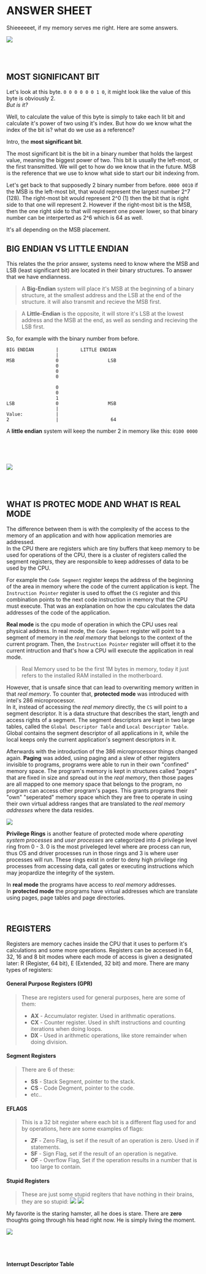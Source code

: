 # ANSWER SHEET

Shieeeeeet, if my memory serves me right. Here are some answers.

![](/Pictures/Hayadaata.png)

<br><br>

## MOST SIGNIFICANT BIT

Let's look at this byte. `0 0 0 0 0 0 1 0`, it might look like the value of this byte is obviously 2. <br>
_But is it?_

Well, to calculate the value of this byte is simply to take each lit bit and calculate it's power of two using it's index. But how do we know what the index of the bit is? what do we use as a reference?

Intro, the **most significant bit**.

The most significant bit is the bit in a binary number that holds the largest value, meaning the biggest power of two. This bit is usually the left-most, or the first transmitted. We will get to how do we know that in the future. MSB is the reference that we use to know what side to start our bit indexing from.

Let's get back to that supposedly 2 binary number from before. `0000 0010` if the MSB is the left-most bit, that would represent the largest number 2^7 (128). The right-most bit would represent 2^0 (1) then the bit that is right side to that one will represent 2. However if the right-most bit is the MSB, then the one right side to that will represent one power lower, so that binary number can be interperted as 2^6 which is 64 as well.

It's all depending on the MSB placement.

## BIG ENDIAN VS LITTLE ENDIAN

This relates the the prior answer, systems need to know where the MSB and LSB (least significant bit) are located in their binary structures. To answer that we have endianness.

> A **Big-Endian** system will place it's MSB at the beginning of a binary structure, at the smallest address and the LSB at the end of the structure. it will also transmit and recieve the MSB first.

> A **Little-Endian** is the opposite, it will store it's LSB at the lowest address and the MSB at the end, as well as sending and recieving the LSB first.

So, for example with the binary number from before.

```
BIG ENDIAN        |        LITTLE ENDIAN
                  |
MSB               0                  LSB
                  0
                  0
                  0

                  0
                  0
                  1
LSB               0                  MSB
                  |
Value:            |
2                 |                   64
```

A **little endian** system will keep the number 2 in memory like this: `0100 0000`

<br><br>

##

![](/Pictures/Hayadaata.png)


<br><br>

## WHAT IS PROTEC MODE AND WHAT IS REAL MODE

The difference between them is with the complexity of the access to the memory of an application and with how application memories are addressed.<br>
In the CPU there are registers which are tiny buffers that keep memory to be used for operations of the CPU, there is a cluster of registers called the segment registers, they are responsible to keep addresses of data to be used by the CPU.

For example the `Code Segment` register keeps the address of the beginning of the area in memory where the code of the current application is kept. The `Instruction Pointer` register is used to offset the `CS` register and this combination points to the next code instruction in memory that the CPU must execute. That was an explanation on how the cpu calculates the data addresses of the code of the application.

**Real mode** is the cpu mode of operation in which the CPU uses real physical address. In real mode, the `Code Segment` register will point to a segment of memory in the _real memory_ that belongs to the context of the current program. Then, the `Instruction Pointer` register will offset it to the current intruction and that's how a CPU will execute the application in real mode.

> Real Memory used to be the first 1M bytes in memory, today it just refers to the installed RAM installed in the motherboard.

However, that is unsafe since that can lead to overwriting memory written in that _real memory_. To counter that, **protected mode** was introduced with intel's 286 microprocessor.<br>
In it, instead of accessing the _real memory_ directly, the `CS` will point to a segment descriptor. It is a data structure that describes the start, length and access rights of a segment. The segment descriptors are kept in two large tables, called the `Global Descriptor Table` and `Local Descriptor Table`. Global contains the segment descriptor of all applications in it, while the local keeps only the current application's segment descriptors in it.

Afterwards with the introduction of the 386 microprocessor things changed again. **Paging** was added, using paging and a slew of other registers invisible to programs, programs were able to run in their own "confined" memory space. The program's memory is kept in structures called "_pages_" that are fixed in size and spread out in the _real memory_, then those pages are all mapped to one memory space that belongs to the program, no program can access other program's pages. This grants programs their "own" "seperated" memory space which they are free to operate in using their own virtual address ranges that are translated to the _real memory addresses_ where the data resides.

![](/Pictures/Protected_Mode_Meme.jpg)
  
**Privilege Rings** is another feature of protected mode where _operating system processes_ and _user processes_ are categorized into 4 privilege level ring from 0 - 3. 0 is the most priveleged level where are process can run, thus OS and driver processes run in those rings and 3 is where user processes will run. These rings exist in order to deny high privilege ring processes from accessing data, call gates or executing instructions which may jeopardize the integrity of the system.

In **real mode** the programs have access to _real memory_ addresses.<br>
In **protected mode** the programs have virtual addresses which are translate using pages, page tables and page directories.

<br>

## REGISTERS

Registers are memory caches inside the CPU that it uses to perform it's calculations and some more operations. Registers can be accessed in 64, 32, 16 and 8 bit modes where each mode of access is given a designated later: R (Register, 64 bit), E (Extended, 32 bit) and more. There are many types of registers:

#### **General Purpose Registers (GPR)**

> These are registers used for general purposes, here are some of them:
> * **AX** - Accumulator register. Used in arithmatic operations.
> * **CX** - Counter register. Used in shift instructions and counting iterations when doing loops.
> * **DX** - Used in arithmetic operations, like store remainder when doing division.

#### **Segment Registers**

> There are 6 of these:
> * **SS** - Stack Segment, pointer to the stack.
> * **CS** - Code Degment, pointer to the code.
> * etc..

#### **EFLAGS**

> This is a 32 bit register where each bit is a different flag used for and by operations, here are some examples of flags:
> * **ZF** - Zero Flag, is set if the result of an operation is zero. Used in if statements.
> * **SF** - Sign Flag, set if the result of an operation is negative.
> * **OF** - Overflow Flag, Set if the operation results in a number that is too large to contain.

#### Stupid Registers

> These are just some stupid regiters that have nothing in their brains, they are so stupid:
> ![](https://media.tenor.com/9RCIDZjkhBsAAAAC/hamster-meme.gif)
> ![](https://i.kym-cdn.com/news_feeds/icons/mobile/000/035/373/c98.jpg)

My favorite is the staring hamster, all he does is stare. There are **zero** thoughts going through his head right now. He is simply living the moment.

![](/Pictures/Oger_With_No_Brain.png)

<br><br>

#### Interrupt Descriptor Table

